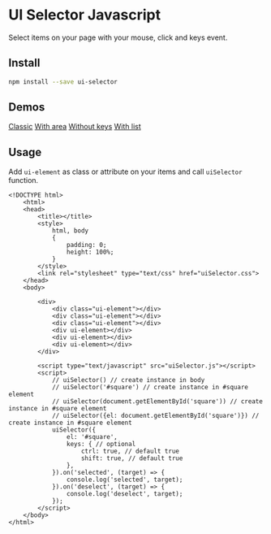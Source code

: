 # UI Selector Javascript
Select items on your page with your mouse, click and keys event.

## Install

``` bash
npm install --save ui-selector

``` 

## Demos
[Classic](https://htmlpreview.github.io/?https://raw.githubusercontent.com/dobobaie/ui-selector/master/examples/unlimit-area.html)
[With area](https://htmlpreview.github.io/?https://raw.githubusercontent.com/dobobaie/ui-selector/master/examples/limit-area.html)
[Without keys](https://htmlpreview.github.io/?https://raw.githubusercontent.com/dobobaie/ui-selector/master/examples/disable-keys.html)
[With list](https://htmlpreview.github.io/?https://raw.githubusercontent.com/dobobaie/ui-selector/master/examples/list-elements.html)

## Usage
Add `ui-element` as class or attribute on your items and call `uiSelector` function.

```
<!DOCTYPE html>
	<html>
	<head>
		<title></title>
		<style>
			html, body
			{
				padding: 0;
				height: 100%;
			}
		</style>
		<link rel="stylesheet" type="text/css" href="uiSelector.css">
	</head>
	<body>
		
		<div>
			<div class="ui-element"></div>
			<div class="ui-element"></div>
			<div class="ui-element"></div>
			<div ui-element></div>
			<div ui-element></div>
			<div ui-element></div>
		</div>

		<script type="text/javascript" src="uiSelector.js"></script>
		<script>
			// uiSelector() // create instance in body
			// uiSelector('#square') // create instance in #square element 
			// uiSelector(document.getElementById('square')) // create instance in #square element 
			// uiSelector({el: document.getElementById('square')}) // create instance in #square element 
			uiSelector({
				el: '#square',
				keys: { // optional
					ctrl: true, // default true
					shift: true, // default true
				},
			}).on('selected', (target) => {
				console.log('selected', target);
			}).on('deselect', (target) => {
				console.log('deselect', target);
			});
		</script>
	</body>
</html>

``` 
